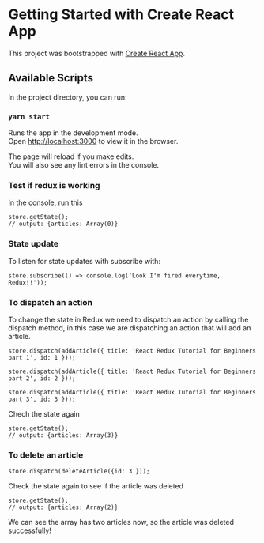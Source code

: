# Getting Started with Create React App

This project was bootstrapped with [Create React App](https://github.com/facebook/create-react-app).

## Available Scripts

In the project directory, you can run:

### `yarn start`

Runs the app in the development mode.\
Open [http://localhost:3000](http://localhost:3000) to view it in the browser.

The page will reload if you make edits.\
You will also see any lint errors in the console.

### Test if redux is working
In the console, run this 

```
store.getState();
// output: {articles: Array(0)}
```
### State update
To  listen for state updates with subscribe with:

```
store.subscribe(() => console.log('Look I'm fired everytime, Redux!!'));
```

### To dispatch an action

To change the state in Redux we need to dispatch an action by calling the dispatch method, in this case we are dispatching an action that will add an article. 

```
store.dispatch(addArticle({ title: 'React Redux Tutorial for Beginners part 1', id: 1 }));

store.dispatch(addArticle({ title: 'React Redux Tutorial for Beginners part 2', id: 2 }));

store.dispatch(addArticle({ title: 'React Redux Tutorial for Beginners part 3', id: 3 }));

```

Chech the state again 

```
store.getState();
// output: {articles: Array(3)}
```

### To delete an article

```
store.dispatch(deleteArticle({id: 3 }));

```

Check the state again to see if the article was deleted

```
store.getState();
// output: {articles: Array(2)}
```

We can see the array has two articles now, so the article was deleted successfully!

